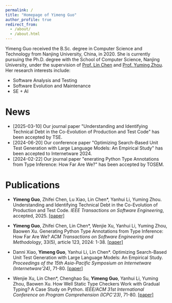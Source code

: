 ```yaml
---
permalink: /
title: "Homepage of Yimeng Guo"
author_profile: true
redirect_from: 
  - /about/
  - /about.html
---
```


Yimeng Guo received the B.Sc. degree in Computer Science and Technology from Nanjing University, China, in 2020. She is currently pursuing the Ph.D. degree with the School of Computer Science, Nanjing University, under the supervision of [Prof. Lin Chen](https://cs.nju.edu.cn/chenlin/) and [Prof. Yuming Zhou](https://cs.nju.edu.cn/zhouyuming/index.htm). 
Her research interests include:
- Software Analysis and Testing
- Software Evolution and Maintenance
- SE + AI

News
======
- \[2025-03-10\] Our journal paper "Understanding and Identifying Technical Debt in the Co-Evolution of Production and Test Code" has been accepted by TSE.
- \[2024-06-20\] Our conference paper "Optimizing Search-Based Unit Test Generation with Large Language Models: An Empirical Study" has been accepted to Internetware 2024.
- \[2024-02-22\] Our journal paper "enerating Python Type Annotations from Type Inference: How Far Are We?" has been accepted by TOSEM.

Publications
======
- **Yimeng Guo**, Zhifei Chen, Lu Xiao, Lin Chen*, Yanhui Li, Yuming Zhou. Understanding and Identifying Technical Debt in the Co-Evolution of Production and Test Code. *IEEE Transactions on Software Engineering*, accepted, 2025. [\[paper\]](https://ieeexplore.ieee.org/document/10934744)

- **Yimeng Guo**, Zhifei Chen, Lin Chen*, Wenjie Xu, Yanhui Li, Yuming Zhou, Baowen Xu. Generating Python Type Annotations from Type Inference: How Far Are We? *ACM Transactions on Software Engineering and Methodology*, 33(5), article 123, 2024: 1-38. [\[paper\]](https://dl.acm.org/doi/abs/10.1145/3652153)

- Danni Xiao, **Yimeng Guo**, Yanhui Li, Lin Chen*. Optimizing Search-Based Unit Test Generation with Large Language Models: An Empirical Study. *Proceedings of the 15th Asia-Pacific Symposium on Internetware (Internetware'24)*, 71-80. [\[paper\]](https://dl.acm.org/doi/abs/10.1145/3671016.3674813)

- Wenjie Xu, Lin Chen*, Chenghao Su, **Yimeng Guo**, Yanhui Li, Yuming Zhou, Baowen Xu. How Well Static Type Checkers Work with Gradual Typing? A Case Study on Python. *IEEE/ACM 31st International Conference on Program Comprehension (ICPC'23)*, 71-80. [\[paper\]](https://ieeexplore.ieee.org/abstract/document/10173949)
